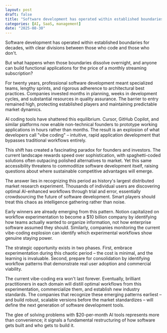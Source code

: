 ```yaml
---
layout: post
draft: false
title: "Software development has operated within established boundaries for decades, with clear divisions between those who code and those who don't"
categories: [AI, SaaS, management]
date: "2025-08-30"
---
```


Software development has operated within established boundaries for decades, with clear divisions between those who code and those who don't.

But what happens when those boundaries dissolve overnight, and anyone can build functional applications for the price of a monthly streaming subscription?

For twenty years, professional software development meant specialized teams, lengthy sprints, and rigorous adherence to architectural best practices. Companies invested months in planning, weeks in development cycles, and substantial resources in quality assurance. The barrier to entry remained high, protecting established players and maintaining predictable market dynamics.

AI coding tools have shattered this equilibrium. Cursor, GitHub Copilot, and similar platforms now enable non-technical founders to prototype working applications in hours rather than months. The result is an explosion of what developers call "vibe coding" – intuitive, rapid application development that bypasses traditional workflows entirely.

This shift has created a fascinating paradox for founders and investors. The current landscape rewards speed over sophistication, with spaghetti-coded solutions often outpacing polished alternatives to market. Yet this same accessibility threatens to commoditize software development itself, raising questions about where sustainable competitive advantages will emerge.

The answer lies in recognizing this period as history's largest distributed market research experiment. Thousands of individual users are discovering optimal AI-enhanced workflows through trial and error, essentially crowdsourcing the future of software development. Smart players should treat this chaos as intelligence gathering rather than noise.

Early winners are already emerging from this pattern. Notion capitalized on workflow experimentation to become a $10 billion company by identifying how teams actually wanted to organize information, not how enterprise software assumed they should. Similarly, companies monitoring the current vibe-coding explosion can identify which experimental workflows show genuine staying power.

The strategic opportunity exists in two phases. First, embrace experimentation during this chaotic period – the cost is minimal, and the learning is invaluable. Second, prepare for consolidation by identifying workflow patterns that demonstrate real user adoption and commercial viability.

The current vibe-coding era won't last forever. Eventually, brilliant practitioners in each domain will distill optimal workflows from this experimentation, commercialize them, and establish new industry standards. The companies that recognize these emerging patterns earliest – and build robust, scalable versions before the market standardizes – will define the next generation of software development tools.

The glee of solving problems with $20-per-month AI tools represents more than convenience; it signals a fundamental restructuring of how software gets built and who gets to build it.